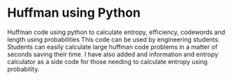 # Huffman using Python
Huffman code using python to calculate entropy, efficiency, codewords and length using probabilities 
This code can be used by engineering students. 
Students can easily calculate large huffman code problems in a matter of seconds saving their time.
I have also added and information and entropy calculator as a side code for those needing to calculate entropy using probability.
